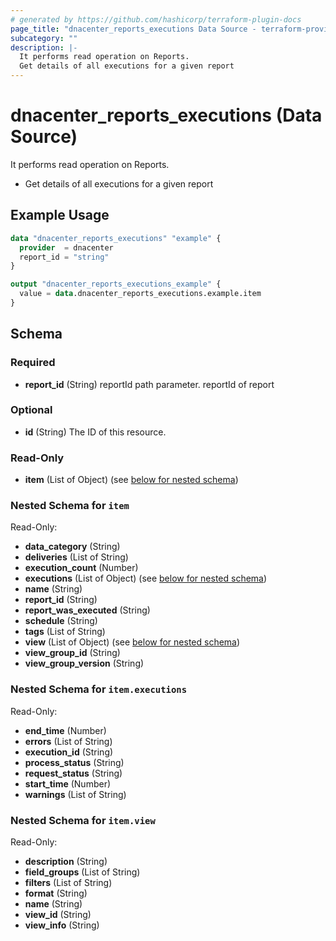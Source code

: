```yaml
---
# generated by https://github.com/hashicorp/terraform-plugin-docs
page_title: "dnacenter_reports_executions Data Source - terraform-provider-dnacenter"
subcategory: ""
description: |-
  It performs read operation on Reports.
  Get details of all executions for a given report
---
```


# dnacenter_reports_executions (Data Source)

It performs read operation on Reports.

- Get details of all executions for a given report

## Example Usage

```terraform
data "dnacenter_reports_executions" "example" {
  provider  = dnacenter
  report_id = "string"
}

output "dnacenter_reports_executions_example" {
  value = data.dnacenter_reports_executions.example.item
}
```

<!-- schema generated by tfplugindocs -->
## Schema

### Required

- **report_id** (String) reportId path parameter. reportId of report

### Optional

- **id** (String) The ID of this resource.

### Read-Only

- **item** (List of Object) (see [below for nested schema](#nestedatt--item))

<a id="nestedatt--item"></a>
### Nested Schema for `item`

Read-Only:

- **data_category** (String)
- **deliveries** (List of String)
- **execution_count** (Number)
- **executions** (List of Object) (see [below for nested schema](#nestedobjatt--item--executions))
- **name** (String)
- **report_id** (String)
- **report_was_executed** (String)
- **schedule** (String)
- **tags** (List of String)
- **view** (List of Object) (see [below for nested schema](#nestedobjatt--item--view))
- **view_group_id** (String)
- **view_group_version** (String)

<a id="nestedobjatt--item--executions"></a>
### Nested Schema for `item.executions`

Read-Only:

- **end_time** (Number)
- **errors** (List of String)
- **execution_id** (String)
- **process_status** (String)
- **request_status** (String)
- **start_time** (Number)
- **warnings** (List of String)


<a id="nestedobjatt--item--view"></a>
### Nested Schema for `item.view`

Read-Only:

- **description** (String)
- **field_groups** (List of String)
- **filters** (List of String)
- **format** (String)
- **name** (String)
- **view_id** (String)
- **view_info** (String)


